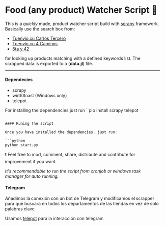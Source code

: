 Food (any product) Watcher Script 🍗
===

This is a *quickly* made, product watcher script build with [scrapy](https://scrapy.org/) framework. Basically use the search box from:
+ [Tuenvio.cu Carlos Tercero](https://www.tuenvio.com/carlos3) 
+ [Tuenvio.cu 4 Caminos](https://www.tuenvio.com/4caminos) 
+ [5ta y 42](https://https://5tay42.xetid.cu/) 

for looking up products matching with a defined keywords list. The scrapped data is exported to a (**data.jl**) file.  

---
#### Dependecies

+ scrapy
+ win10toast (Windows only)
+ telepot 
  
For installing the dependencies just run
``pip install scrapy telepot
```

#### Runing the script

Once you have installed the dependencies, just run:

```python
python start.py
```

❗ Feel free to mod, comment, share, distribute and contribute for improvement if you want. 

*It's recommendable to run the script from cronjob or windows task manager for auto running.*

#### Telegram 
 Añadimos la conexión con un bot de Telegram y modificamos el scrapper para que buscara en todos los departamentos de las tiendas   en vez de solo palabras clave

Usamos [telepot](https://telepot.readthedocs.io/en/latest/index.html) para la interacción con telegram 



